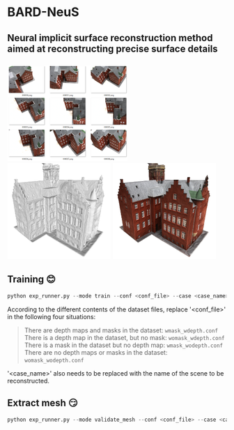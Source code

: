# BARD-NeuS
Neural implicit surface reconstruction method aimed at reconstructing precise surface details <br><br>
<img src="https://github.com/Unicodern/BARD-NeuS/blob/main/example/Multi-view%20image.png" width="277" height="220" />
<img src="https://github.com/Unicodern/BARD-NeuS/blob/main/example/mesh.png" width="237" height="220" />
<img src="https://github.com/Unicodern/BARD-NeuS/blob/main/example/color.png" width="237" height="220" />
---
## Training :blush:
```python
python exp_runner.py --mode train --conf <conf_file> --case <case_name>
```
According to the different contents of the dataset files, replace '<conf_file>' in the following four situations:<br>
>There are depth maps and masks in the dataset: ```wmask_wdepth.conf```<br>
>There is a depth map in the dataset, but no mask: ```womask_wdepth.conf```<br>
>There is a mask in the dataset but no depth map: ```wmask_wodepth.conf```<br>
>There are no depth maps or masks in the dataset: ```womask_wodepth.conf```<br>

'<case_name>' also needs to be replaced with the name of the scene to be reconstructed.
## Extract mesh :smirk:
```python
python exp_runner.py --mode validate_mesh --conf <conf_file> --case <case_name> --is_continue
```
